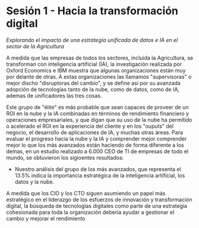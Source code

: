 # Sesión 1 - Hacia la transformación digital

*Explorando el impacto de una estrategia unificada de datos e IA en el sector de la Agricultura*

A medida que las empresas de todos los sectores, incluida la Agricultura, se transforman con inteligencia artificial (IA), la investigación realizada por Oxford  Economics e IBM muestra que algunas organizaciones están muy por delante de otras. A estas organizaciones las llamamos "supervisoras" o mejor discho "disruptoras del cambio", y se define así por su avanzada adopción de tecnologías tanto de la nube, como de datos, como de IA, ademas de unificadores las tres cosas.

Este grupo de "élite" es más probable que sean capaces de proveer de un ROI en la nube y la IA combinadas en términos de rendimiento financiero y operaciones empresariales, y que digan que su uso de la nube ha permitido o acelerado el ROI en la experiencia del cliente y en los "ouputs" del negocio, el desarrollo de aplicaciones de IA, y muchas otras áreas. Para evaluar el progreso hacia la nube y la IA y comprender mejor comprender mejor lo que los más avanzados están haciendo de forma diferente a los demas, en un estudio realizado a 6.000 CEO de TI de empresas de todo el mundo, se obtuvieron los sigioentes resultados:
- Nuestro análisis del grupo de los más avanzados, que representa el 13.5% indica la importancia estratégica de la inteligencia artificial, los datos y la nube.

A medida que los CIO y los CTO siguen asumiendo un papel más estratégico en el liderazgo de los esfuerzos de innovación y transformación digital, la búsqueda de tecnologías digitales como parte de una estrategia cohesionada para toda la organización debería ayudar a gestionar el cambio y mejorar el rendimiento



